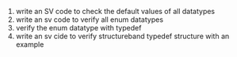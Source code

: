 
1. write an SV code to check the default values of all datatypes
2. write an sv code to verify all enum datatypes
3. verify the enum datatype with typedef
4. write an sv cide to verify structureband typedef structure with an example